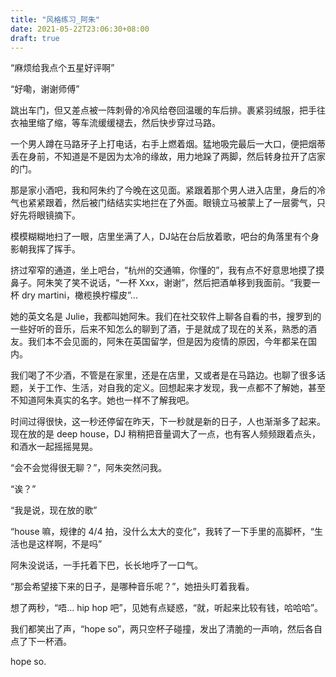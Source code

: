 ```yaml
---
title: "风格练习_阿朱"
date: 2021-05-22T23:06:30+08:00
draft: true
---
```


“麻烦给我点个五星好评啊”

“好嘞，谢谢师傅”

跳出车门，但又差点被一阵刺骨的冷风给卷回温暖的车后排。裹紧羽绒服，把手往衣袖里缩了缩，等车流缓缓褪去，然后快步穿过马路。

一个男人蹲在马路牙子上打电话，右手上燃着烟。猛地吸完最后一大口，便把烟蒂丢在身前，不知道是不是因为太冷的缘故，用力地跺了两脚，然后转身拉开了店家的门。

那是家小酒吧，我和阿朱约了今晚在这见面。紧跟着那个男人进入店里，身后的冷气也紧紧跟着，然后被门结结实实地拦在了外面。眼镜立马被蒙上了一层雾气，只好先将眼镜摘下。

模模糊糊地扫了一眼，店里坐满了人，DJ站在台后放着歌，吧台的角落里有个身影朝我挥了挥手。

挤过窄窄的通道，坐上吧台，“杭州的交通嘛，你懂的”，我有点不好意思地摸了摸鼻子。阿朱笑了笑不说话，“一杯 Xxx，谢谢”，然后把酒单移到我面前。“我要一杯 dry martini，橄榄换柠檬皮”...

她的英文名是 Julie，我都叫她阿朱。我们在社交软件上聊各自看的书，搜罗到的一些好听的音乐，后来不知怎么的聊到了酒，于是就成了现在的关系，熟悉的酒友。我们本不会见面的，阿朱在英国留学，但是因为疫情的原因，今年都呆在国内。

我们喝了不少酒，不管是在家里，还是在店里，又或者是在马路边。也聊了很多话题，关于工作、生活，对自我的定义。回想起来才发现，我一点都不了解她，甚至不知道阿朱真实的名字。她也一样不了解我吧。

时间过得很快，这一秒还停留在昨天，下一秒就是新的日子，人也渐渐多了起来。现在放的是 deep house，DJ 稍稍把音量调大了一点，也有客人频频跟着点头，和酒水一起摇摇晃晃。

“会不会觉得很无聊？”，阿朱突然问我。

“诶？”

“我是说，现在放的歌”

“house 嘛，规律的 4/4 拍，没什么太大的变化”，我转了一下手里的高脚杯，“生活也是这样啊，不是吗”

阿朱没说话，一手托着下巴，长长地呼了一口气。

“那会希望接下来的日子，是哪种音乐呢？”，她扭头盯着我看。

想了两秒，“唔... hip hop 吧”，见她有点疑惑，“就，听起来比较有钱，哈哈哈”。

我们都笑出了声，“hope so”，两只空杯子碰撞，发出了清脆的一声响，然后各自点了下一杯酒。

hope so.
